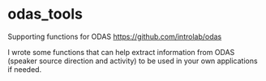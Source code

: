 # odas_tools
Supporting functions for ODAS https://github.com/introlab/odas

I wrote some functions that can help extract information from ODAS (speaker source direction and activity) to be used in your own applications if needed.
